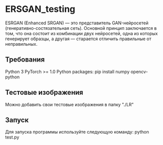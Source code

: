 # ERSGAN_testing
ESRGAN (Enhanced SRGAN) — это представитель GAN-нейросетей (генеративно-состязательная сеть). Основной принцип заключается в том, что она состоит из комбинации двух нейросетей, одна из которых генерирует образцы, а другая — старается отличить правильные от неправильных.

## Требования
Python 3
PyTorch >= 1.0
Python packages: pip install numpy opencv-python

## Тестовые изображения
Можно добавить свои тестовые изображения в папку "./LR"

## Запуск
Для запуска программы используйте следующую команду:
python test.py

